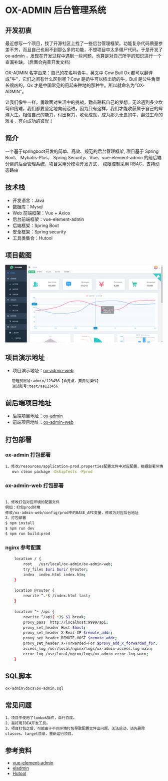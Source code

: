# OX-ADMIN 后台管理系统
## 开发初衷
最近想写一个项目，找了开源社区上找了一些后台管理框架。功能复杂代码质量参差不齐，而且自己也用不到那么多的功能，不想项目中太多僵尸代码。于是开发了 ox-admin ，发现在开发过程中遇到一些问题，也算是对自己所学的知识进行一个查漏补缺。（后面会完善开发文档）

OX-ADMIN 名字由来：自己的花名叫青牛，英文中 Cow Bull Ox 都可以翻译成"牛"，它们之间有什么区别呢？Cow 是奶牛可以挤出奶的牛，Bull 是公牛角很长很凶的，Ox 才是中国常见的用起来种地的那种牛。所以就命名为"OX-ADMIN"。

让我们像牛一样，勇敢面对生活中的挑战，勤奋耕耘自己的梦想。无论遇到多少坎坷和困难，我们都要坚定地向前迈进，因为只有这样，我们才能收获属于自己的辉煌人生。相信自己的能力，付出努力，收获成就，成为那头无畏的牛，翻过生命的难关，奔向成功的彼岸！
## 简介
一个基于springboot开发的简单、高效、规范的后台管理框架, 项目基于 Spring Boot、 Mybatis-Plus、 Spring Security、Vue、vue-element-admin
的前后端分离的后台管理系统，项目采用分模块开发方式， 权限控制采用 RBAC，支持动态路由

## 技术栈
- 开发语言：Java
- 数据库：Mysql
- Web 前端框架：Vue + Axios
- 后台前端框架：vue-element-admin
- 后端框架：Spring Boot
- 安全框架：Spring security
- 工具类集合：Hutool

## 项目截图
![输入图片说明](https://github.com/java668/ox-admin/blob/main/docs/images/1683383586326.jpg?raw=true
 "微信图片_20190422175210.png")

## 项目演示地址
- 项目演示地址：[ox-admin-web](http://oxadmin.java668.com)
```
   管理员账号:admin/123456【自觉点，莫要乱操作】
   测试账号:test/aa123456
```

## 前后端项目地址
- 后端项目地址：[ox-admin](https://github.com/java668/ox-admin)
- 前端项目地址：[ox-admin-web](https://github.com/java668/ox-admin-web)

## 打包部署
### ox-admin 打包部署
```sh
1、修改/resources/application-prod.properties配置文件中对应配置，根据部署环境不同，切换配置文件
   mvn clean package -DskipTests -Pprod 
```

### ox-admin-web 打包部署
```sh

1、修改打包对应环境的配置文件
例如：打包prod环境
修改/ox-admin-web/config/prod中的BASE_API变量，修改为对应后台地址
2、打包部署
$ npm install
$ npm run dev
$ npm run build:prod
```

### nginx 参考配置
```sh
    location / {
        root   /usr/local/ox-admin/ox-admin-web;
        try_files $uri $uri/ @router;
        index  index.html index.htm;
    }
    
    location @router {
        rewrite ^.*$ /index.html last;
    }
    
    location ^~ /api {
        rewrite ^/api(.*)$ $1 break;
        proxy_pass  http://localhost:9999/api;
        proxy_set_header Host $host;
        proxy_set_header X-Real-IP $remote_addr;
        proxy_set_header REMOTE-HOST $remote_addr;
        proxy_set_header X-Forwarded-For $proxy_add_x_forwarded_for;
        access_log /usr/local/nginx/logs/ox-admin-access.log main;
        error_log /usr/local/nginx/logs/ox-admin-error.log warn;
    }

```

## SQL脚本
```
ox-admin\docs\ox-admin.sql
```
## 常见问题
```
1、项目中使用了lombok插件，自行百度。
2、最好用IDEA开发工具。
3、项目打包之后，可能由于不同环境打包导致配置文件出问题，无法启动，请先删除classes、target目录，重新运行项目。
```
## 参考资料
  - [vue-element-admin](https://github.com/PanJiaChen/vue-element-admin)
  - [eladmin](https://github.com/elunez/eladmin)
  - [Hutool](https://gitee.com/loolly/hutool)

